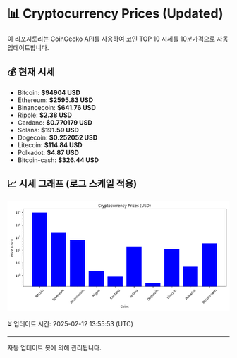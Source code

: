 
# 📊 Cryptocurrency Prices (Updated)

이 리포지토리는 CoinGecko API를 사용하여 코인 TOP 10 시세를 10분가격으로 자동 업데이트합니다.

## 💰 현재 시세
- Bitcoin: **$94904 USD**
- Ethereum: **$2595.83 USD**
- Binancecoin: **$641.76 USD**
- Ripple: **$2.38 USD**
- Cardano: **$0.770179 USD**
- Solana: **$191.59 USD**
- Dogecoin: **$0.252052 USD**
- Litecoin: **$114.84 USD**
- Polkadot: **$4.87 USD**
- Bitcoin-cash: **$326.44 USD**

## 📈 시세 그래프 (로그 스케일 적용)
![Crypto Prices](crypto_prices.png)

⏳ 업데이트 시간: 2025-02-12 13:55:53 (UTC)

---
자동 업데이트 봇에 의해 관리됩니다.
